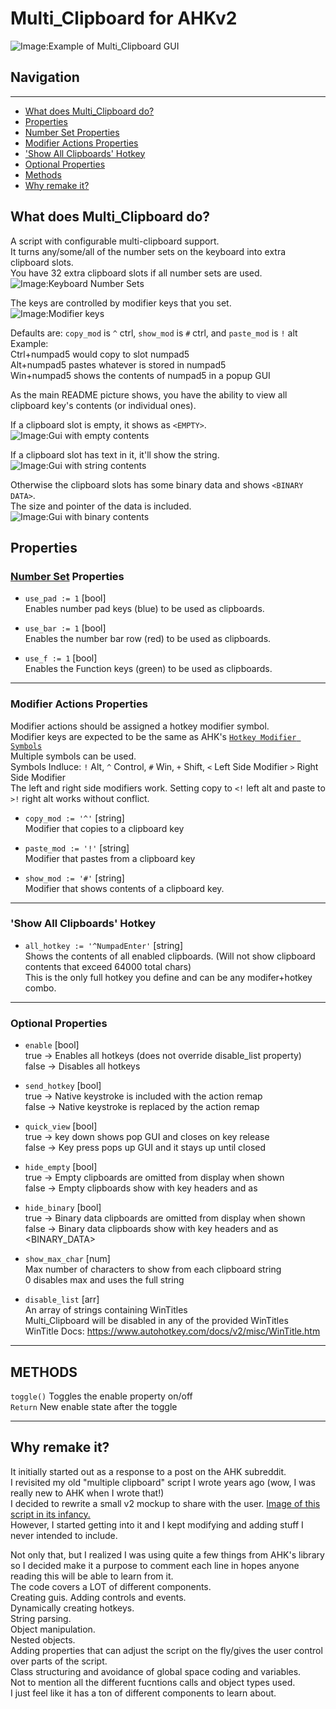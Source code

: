 # Multi_Clipboard for AHKv2

![Image:Example of Multi_Clipboard GUI](https://i.imgur.com/fw1q83V.png)

## Navigation
***
* [What does Multi_Clipboard do?](#what-does-multi_clipboard-do)
* [Properties](#properties)
 * [Number Set Properties](#number-set-properties)
 * [Modifier Actions Properties](#modifier-actions-properties)
 * ['Show All Clipboards' Hotkey](#show-all-clipboards-hotkey)
 * [Optional Properties](#optional-properties)
* [Methods](#methods)
* [Why remake it?](#why-remake-it)

## What does Multi_Clipboard do?
A script with configurable multi-clipboard support.  
It turns any/some/all of the number sets on the keyboard into extra clipboard slots.  
You have 32 extra clipboard slots if all number sets are used.  
![Image:Keyboard Number Sets](https://i.imgur.com/mJlvE3T.png)  

The keys are controlled by modifier keys that you set.  
![Image:Modifier keys](https://i.imgur.com/r20VK4M.png)  

Defaults are: `copy_mod` is `^` ctrl, `show_mod` is `#` ctrl, and `paste_mod` is `!` alt  
Example:  
Ctrl+numpad5 would copy to slot numpad5  
Alt+numpad5 pastes whatever is stored in numpad5  
Win+numpad5 shows the contents of numpad5 in a popup GUI  

As the main README picture shows, you have the ability to view all clipboard key's contents (or individual ones).  

If a clipboard slot is empty, it shows as `<EMPTY>`.  
![Image:Gui with empty contents](https://i.imgur.com/Ez1j8DE.png)  

If a clipboard slot has text in it, it'll show the string.  
![Image:Gui with string contents](https://i.imgur.com/IehNVa4.png)  

Otherwise the clipboard slots has some binary data and shows `<BINARY DATA>`.  
The size and pointer of the data is included.  
![Image:Gui with binary contents](https://i.imgur.com/sNxEuRN.png)  

## Properties

### [Number Set](https://i.imgur.com/mJlvE3T.png) Properties  
* `use_pad := 1` [bool]  
 Enables number pad keys (blue) to be used as clipboards.

* `use_bar := 1` [bool]  
 Enables the number bar row (red) to be used as clipboards.

* `use_f := 1` [bool]  
 Enables the Function keys (green) to be used as clipboards.

***
### Modifier Actions Properties
Modifier actions should be assigned a hotkey modifier symbol.  
Modifier keys are expected to be the same as AHK's [`Hotkey Modifier Symbols`](https://www.autohotkey.com/docs/v2/Hotkeys.htm#Symbols)  
Multiple symbols can be used.  
Symbols Indluce: `!` Alt, `^` Control, `#` Win, `+` Shift, `<` Left Side Modifier `>` Right Side Modifier  
The left and right side modifiers work. Setting copy to `<!` left alt and paste to `>!` right alt works without conflict.

* `copy_mod := '^'` [string]  
Modifier that copies to a clipboard key  

* `paste_mod := '!'` [string]  
Modifier that pastes from a clipboard key  

* `show_mod := '#'` [string]  
Modifier that shows contents of a clipboard key.

***
### 'Show All Clipboards' Hotkey  
* `all_hotkey := '^NumpadEnter'` [string]  
Shows the contents of all enabled clipboards. (Will not show clipboard contents that exceed 64000 total chars)  
This is the only full hotkey you define and can be any modifer+hotkey combo.  
 
***
### Optional Properties  

* `enable` [bool]  
true -> Enables all hotkeys (does not override disable_list property)  
false -> Disables all hotkeys  

* `send_hotkey` [bool]  
true  -> Native keystroke is included with the action remap  
false -> Native keystroke is replaced by the action remap  

* `quick_view` [bool]  
true  -> key down shows pop GUI and closes on key release  
false -> Key press pops up GUI and it stays up until closed  

* `hide_empty` [bool]  
true  -> Empty clipboards are omitted from display when shown  
false -> Empty clipboards show with key headers and as <EMPTY>  

* `hide_binary` [bool]  
true  -> Binary data clipboards are omitted from display when shown  
false -> Binary data clipboards show with key headers and as <BINARY_DATA>  

* `show_max_char` [num]  
Max number of characters to show from each clipboard string  
0 disables max and uses the full string  

* `disable_list` [arr]  
An array of strings containing WinTitles  
Multi_Clipboard will be disabled in any of the provided WinTitles  
WinTitle Docs: https://www.autohotkey.com/docs/v2/misc/WinTitle.htm  

 ***
## METHODS  
`toggle()`
 Toggles the enable property on/off  
 `Return` New enable state after the toggle  

***
## Why remake it?
It initially started out as a response to a post on the AHK subreddit.  
I revisited my old "multiple clipboard" script I wrote years ago (wow, I was really new to AHK when I wrote that!)  
I decided to rewrite a small v2 mockup to share with the user.  [Image of this script in its infancy.](https://i.imgur.com/gZJJrrO.png)  
However, I started getting into it and I kept modifying and adding stuff I never intended to include.  

Not only that, but I realized I was using quite a few things from AHK's library so I decided make it a purpose to comment each line in hopes anyone reading this will be able to learn from it.  
The code covers a LOT of different components.  
Creating guis. Adding controls and events.  
Dynamically creating hotkeys.  
String parsing.  
Object manipulation.  
Nested objects.  
Adding properties that can adjust the script on the fly/gives the user control over parts of the script.  
Class structuring and avoidance of global space coding and variables.  
Not to mention all the different fucntions calls and object types used.  
I just feel like it has a ton of different components to learn about.  
